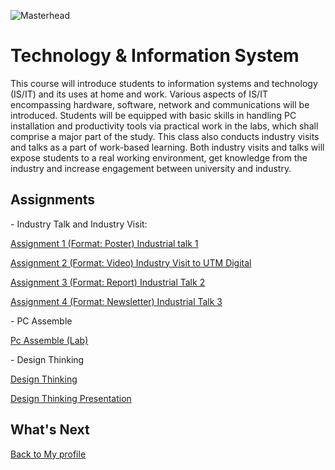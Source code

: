 ![Masterhead](https://t3.ftcdn.net/jpg/02/96/61/94/360_F_296619471_iEGweTy9VsokHtbCJsVmyez0d2rocmmA.jpg)
# Technology & Information System

This course will introduce students to information systems and technology (IS/IT) and its uses at home and work. Various aspects of IS/IT encompassing hardware, software, network and communications will be introduced. Students will be equipped with basic skills in handling PC installation and productivity tools via practical work in the labs, which shall comprise a major part of the study. This class also conducts industry visits and talks as a part of work-based learning. Both industry visits and talks will expose students to a real working environment, get knowledge from the industry and increase engagement between university and industry. 

<h2>Assignments</h2>
- Industry Talk and Industry Visit:
<p>
  <p><a href="https://github.com/chuahhw/poster">Assignment 1 (Format: Poster) Industrial talk 1 </a></p>
</p>
<p>
   <p><a href="https://github.com/chuahhw/UTMDigital">Assignment 2 (Format: Video) Industry Visit to UTM Digital</a></p>
</p>
<p>
    <p><a href="https://github.com/chuahhw/assignment3">Assignment 3 (Format: Report) Industrial Talk 2</a></p>
</p>
<p>
   <p><a href="https://github.com/chuahhw/TIS/files/14034791/Section.5.Group.4.Assignment.4.pdf">Assignment 4 (Format: Newsletter) Industrial Talk 3</a></p>
</p>
- PC Assemble 
<p>
   <p><a href="https://github.com/chuahhw/pcassemble">Pc Assemble (Lab)</a></p>
</p>
- Design Thinking
<p>
   <p><a href="https://github.com/chuahhw/designthinking">Design Thinking</a></p>
</p>

<p>
   <p><a href="https://github.com/chuahhw/presentation">Design Thinking Presentation</a></p>
</p>


<h2>What's Next</h2>
<a href="https://github.com/chuahhw">Back to My profile</a>
